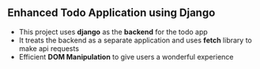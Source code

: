 ## Enhanced Todo Application using Django

- This project uses **django** as the **backend** for the todo app
- It treats the backend as a separate application and uses **fetch** library to make api requests
- Efficient **DOM Manipulation** to give users a wonderful experience